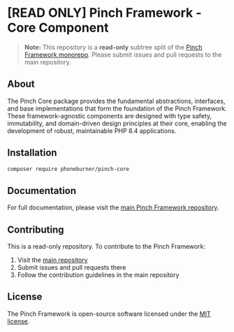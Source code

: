 # [READ ONLY] Pinch Framework - Core Component

> **Note:** This repository is a **read-only** subtree split of
> the [Pinch Framework monorepo](https://github.com/phoneburner/pinch). Please submit issues and pull requests to the main
> repository.

## About

The Pinch Core package provides the fundamental abstractions, interfaces, and base implementations that form the
foundation of the Pinch Framework. These framework-agnostic components are designed with type safety, immutability, and
domain-driven design principles at their core, enabling the development of robust, maintainable PHP 8.4 applications.

## Installation

```bash
composer require phoneburner/pinch-core
```

## Documentation

For full documentation, please visit the [main Pinch Framework repository](https://github.com/phoneburner/pinch).

## Contributing

This is a read-only repository. To contribute to the Pinch Framework:

1. Visit the [main repository](https://github.com/phoneburner/pinch)
2. Submit issues and pull requests there
3. Follow the contribution guidelines in the main repository

## License

The Pinch Framework is open-source software licensed under
the [MIT license](https://github.com/phoneburner/pinch/blob/main/LICENSE).
